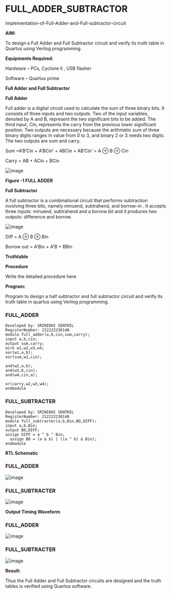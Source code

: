 # FULL_ADDER_SUBTRACTOR

Implementation-of-Full-Adder-and-Full-subtractor-circuit

**AIM:**

To design a Full Adder and Full Subtractor circuit and verify its truth table in Quartus using Verilog programming.

**Equipments Required:**

Hardware – PCs, Cyclone II , USB flasher

Software – Quartus prime

**Full Adder and Full Subtractor**

**Full Adder**

Full adder is a digital circuit used to calculate the sum of three binary bits. It consists of three inputs and two outputs. Two of the input variables, denoted by A and B, represent the two significant bits to be added. The third input, Cin, represents the carry from the previous lower significant position. Two outputs are necessary because the arithmetic sum of three binary digits ranges in value from 0 to 3, and binary 2 or 3 needs two digits. The two outputs are sum and carry.

Sum =A’B’Cin + A’BCin’ + ABCin + AB’Cin’ = A ⊕ B ⊕ Cin 

Carry = AB + ACin + BCin

![image](https://github.com/naavaneetha/FULL_ADDER_SUBTRACTOR/assets/154305477/0f30ba51-5ffb-4198-845f-18e054f675e7)

**Figure -1 FULL ADDER**

**Full Subtractor**

A full subtractor is a combinational circuit that performs subtraction involving three bits, namely minuend, subtrahend, and borrow-in . It accepts three inputs: minuend, subtrahend and a borrow bit and it produces two outputs: difference and borrow.

![image](https://github.com/naavaneetha/FULL_ADDER_SUBTRACTOR/assets/154305477/02b24f51-ab51-4304-9ad6-7b81ffc1ead5)

Diff = A ⊕ B ⊕ Bin 

Borrow out = A'Bin + A'B + BBin

**Truthtable**

**Procedure**

Write the detailed procedure here

**Program:**

 Program to design a half subtractor and full subtractor circuit and verify its truth table in quartus using Verilog programming.
 
### FULL_ADDER
```
Developed by: SRINIDHI SENTHIL
RegisterNumber: 212222230148
module full_adder(a,b,cin,sum,carry);
input a,b,cin;
output sum,carry;
wire w1,w2,w3,w4;       
xor(w1,a,b);
xor(sum,w1,cin);        

and(w2,a,b);
and(w3,b,cin);
and(w4,cin,a);

or(carry,w2,w3,w4);
endmodule
```
### FULL_SUBTRACTER
```
Developed by: SRINIDHI SENTHIL
RegisterNumber: 212222230148
module full_subtracter(a,b,Bin,BO,DIFF);
input a,b,Bin;
output BO,DIFF;
assign DIFF = a ^ b ^ Bin;
  assign BO = (a & b) | ((a ^ b) & Bin);
endmodule
```

**RTL Schematic**
### FULL_ADDER
![image](https://github.com/SRINIDHISENTHILNATHAN/FULL_ADDER_SUBTRACTOREXP4/assets/121373170/40e08ff5-dd69-43f6-81a2-292c1dc17a78)
### FULL_SUBTRACTER
![image](https://github.com/SRINIDHISENTHILNATHAN/FULL_ADDER_SUBTRACTOREXP4/assets/121373170/18617393-3d4d-40c8-939e-155386d512bd)

**Output Timing Waveform**
### FULL_ADDER
![image](https://github.com/SRINIDHISENTHILNATHAN/FULL_ADDER_SUBTRACTOREXP4/assets/121373170/9c53dee0-25d4-4d74-929c-0086ea109908)
### FULL_SUBTRACTER
![image](https://github.com/SRINIDHISENTHILNATHAN/FULL_ADDER_SUBTRACTOREXP4/assets/121373170/848f8fdb-0d34-4129-b0e6-f6179bb34a6f)


**Result:**

Thus the Full Adder and Full Subtractor circuits are designed and the truth tables is verified using Quartus software.



